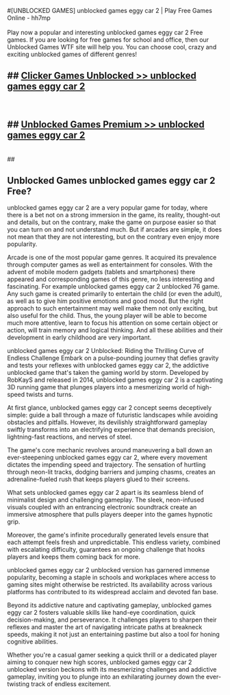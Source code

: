#[UNBLOCKED GAMES] unblocked games eggy car 2 | Play Free Games Online - hh7mp <br>
<br>
Play now a popular and interesting unblocked games eggy car 2 Free games. If you are looking for free games for school and office, then our Unblocked Games WTF site will help you. You can choose cool, crazy and exciting unblocked games of different genres!


## ##  [Clicker Games Unblocked >> unblocked games eggy car 2](http://freeplayer.one?title=unblocked_games_eggy_car_2&ref=22)
  <br>

##  ## [Unblocked Games Premium >> unblocked games eggy car 2](http://freeplayer.one?title=unblocked_games_eggy_car_2&ref=22)
  <br>
  ##



## Unblocked Games unblocked games eggy car 2 Free?

unblocked games eggy car 2 are a very popular game for today, where there is a bet not on a strong immersion in the game, its reality, thought-out and details, but on the contrary, make the game on purpose easier so that you can turn on and not understand much. But if arcades are simple, it does not mean that they are not interesting, but on the contrary even enjoy more popularity.

Arcade is one of the most popular game genres. It acquired its prevalence through computer games as well as entertainment for consoles. With the advent of mobile modern gadgets (tablets and smartphones) there appeared and corresponding games of this genre, no less interesting and fascinating. For example unblocked games eggy car 2 unblocked 76 game. Any such game is created primarily to entertain the child (or even the adult), as well as to give him positive emotions and good mood. But the right approach to such entertainment may well make them not only exciting, but also useful for the child. Thus, the young player will be able to become much more attentive, learn to focus his attention on some certain object or action, will train memory and logical thinking. And all these abilities and their development in early childhood are very important.

unblocked games eggy car 2 Unblocked: Riding the Thrilling Curve of Endless Challenge
Embark on a pulse-pounding journey that defies gravity and tests your reflexes with unblocked games eggy car 2, the addictive unblocked game that's taken the gaming world by storm. Developed by RobKayS and released in 2014, unblocked games eggy car 2 is a captivating 3D running game that plunges players into a mesmerizing world of high-speed twists and turns.

At first glance, unblocked games eggy car 2 concept seems deceptively simple: guide a ball through a maze of futuristic landscapes while avoiding obstacles and pitfalls. However, its devilishly straightforward gameplay swiftly transforms into an electrifying experience that demands precision, lightning-fast reactions, and nerves of steel.

The game's core mechanic revolves around maneuvering a ball down an ever-steepening unblocked games eggy car 2, where every movement dictates the impending speed and trajectory. The sensation of hurtling through neon-lit tracks, dodging barriers and jumping chasms, creates an adrenaline-fueled rush that keeps players glued to their screens.

What sets unblocked games eggy car 2 apart is its seamless blend of minimalist design and challenging gameplay. The sleek, neon-infused visuals coupled with an entrancing electronic soundtrack create an immersive atmosphere that pulls players deeper into the games hypnotic grip.

Moreover, the game's infinite procedurally generated levels ensure that each attempt feels fresh and unpredictable. This endless variety, combined with escalating difficulty, guarantees an ongoing challenge that hooks players and keeps them coming back for more.

unblocked games eggy car 2 unblocked version has garnered immense popularity, becoming a staple in schools and workplaces where access to gaming sites might otherwise be restricted. Its availability across various platforms has contributed to its widespread acclaim and devoted fan base.

Beyond its addictive nature and captivating gameplay, unblocked games eggy car 2 fosters valuable skills like hand-eye coordination, quick decision-making, and perseverance. It challenges players to sharpen their reflexes and master the art of navigating intricate paths at breakneck speeds, making it not just an entertaining pastime but also a tool for honing cognitive abilities.

Whether you're a casual gamer seeking a quick thrill or a dedicated player aiming to conquer new high scores, unblocked games eggy car 2 unblocked version beckons with its mesmerizing challenges and addictive gameplay, inviting you to plunge into an exhilarating journey down the ever-twisting track of endless excitement.